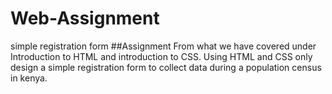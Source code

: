 # Web-Assignment
simple registration form
##Assignment
From what we have covered under Introduction to HTML and introduction to CSS. Using HTML and CSS only design a simple registration form to collect data during a population census in kenya.
